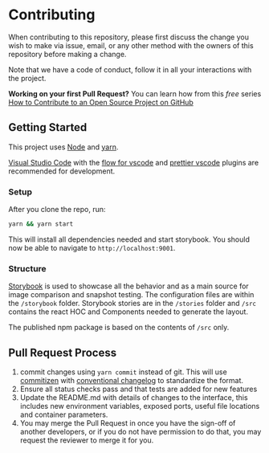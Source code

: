 # Contributing

When contributing to this repository, please first discuss the change you wish to make via issue, email, or any other method with the owners of this repository before making a change.

Note that we have a code of conduct, follow it in all your interactions with the project.

**Working on your first Pull Request?** You can learn how from this *free* series [How to Contribute to an Open Source Project on GitHub](https://egghead.io/series/how-to-contribute-to-an-open-source-project-on-github)

## Getting Started

This project uses [Node](https://nodejs.org/en/) and [yarn](https://yarnpkg.com/en/).

[Visual Studio Code](https://code.visualstudio.com/) with the [flow for vscode](https://github.com/flowtype/flow-for-vscode) and [prettier vscode](https://github.com/esbenp/prettier-vscode) plugins are recommended for development.

### Setup

After you clone the repo, run:

```bash
yarn && yarn start
```

This will install all dependencies needed and start storybook. You should now be able to navigate to `http://localhost:9001`.

### Structure

[Storybook](https://github.com/storybooks/storybook) is used to showcase all the behavior and as a main source for image comparison and snapshot testing. The configuration files are within the `/storybook` folder. Storybook stories are in the `/stories` folder and `/src` contains the react HOC and Components needed to generate the layout.

The published npm package is based on the contents of `/src` only.

## Pull Request Process

1. commit changes using `yarn commit` instead of git. This will use [commitizen](https://github.com/commitizen/cz-cli) with [conventional changelog](https://github.com/commitizen/cz-conventional-changelog) to standardize the format.
2. Ensure all status checks pass and that tests are added for new features
3. Update the README.md with details of changes to the interface, this includes new environment variables, exposed ports, useful file locations and container parameters.
4. You may merge the Pull Request in once you have the sign-off of another developers, or if you do not have permission to do that, you may request the reviewer to merge it for you.
